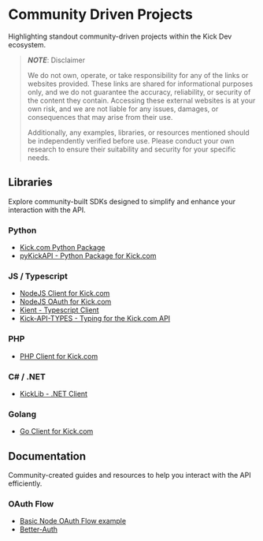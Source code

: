 # Community Driven Projects

Highlighting standout community-driven projects within the Kick Dev ecosystem.

> **_NOTE_**: Disclaimer
> 
> We do not own, operate, or take responsibility for any of the links or websites provided. These links are shared for informational purposes only, and we do not guarantee the accuracy, reliability, or security of the content they contain. Accessing these external websites is at your own risk, and we are not liable for any issues, damages, or consequences that may arise from their use.
> 
> Additionally, any examples, libraries, or resources mentioned should be independently verified before use. Please conduct your own research to ensure their suitability and security for your specific needs.

## Libraries

Explore community-built SDKs designed to simplify and enhance your interaction with the API.

### Python

- [Kick.com Python Package](https://pypi.org/project/kickpython/)
- [pyKickAPI - Python Package for Kick.com](https://github.com/Benjas333/pyKickAPI)

### JS / Typescript

- [NodeJS Client for Kick.com](https://www.npmjs.com/package/@botk4cp3r/kick.js)
- [NodeJS OAuth for Kick.com](https://www.npmjs.com/package/kick-auth)
- [Kient - Typescript Client](https://github.com/zSoulweaver/kient)
- [Kick-API-TYPES - Typing for the Kick.com API](https://github.com/fb-sean/kick-api-types)

### PHP
- [PHP Client for Kick.com](https://github.com/danielhe4rt/kick-php-sdk)

### C# / .NET

- [KickLib - .NET Client](https://github.com/Bukk94/KickLib)

### Golang

- [Go Client for Kick.com](https://github.com/Scorfly/gokick)

## Documentation

Community-created guides and resources to help you interact with the API efficiently.

### OAuth Flow

- [Basic Node OAuth Flow example](https://gist.github.com/ACPixel/bd71dc716126153e04e41700e8a8820e)
- [Better-Auth](https://www.better-auth.com/docs/authentication/kick)
